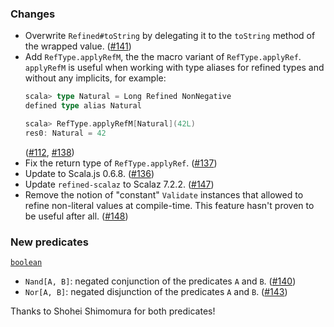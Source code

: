 ### Changes

* Overwrite `Refined#toString` by delegating it to the `toString`
  method of the wrapped value. ([#141])
* Add `RefType.applyRefM`, the the macro variant of `RefType.applyRef`.
  `applyRefM` is useful when working with type aliases for refined
  types and without any implicits, for example:
  ```scala
  scala> type Natural = Long Refined NonNegative
  defined type alias Natural

  scala> RefType.applyRefM[Natural](42L)
  res0: Natural = 42
  ```
  ([#112], [#138])
* Fix the return type of `RefType.applyRef`. ([#137])
* Update to Scala.js 0.6.8. ([#136])
* Update `refined-scalaz` to Scalaz 7.2.2. ([#147])
* Remove the notion of "constant" `Validate` instances that allowed to
  refine non-literal values at compile-time. This feature hasn't proven
  to be useful after all. ([#148])

### New predicates

[`boolean`](https://github.com/fthomas/refined/blob/v0.3.8/core/shared/src/main/scala/eu/timepit/refined/boolean.scala)

* `Nand[A, B]`: negated conjunction of the predicates `A` and `B`. ([#140])
* `Nor[A, B]`: negated disjunction of the predicates `A` and `B`. ([#143])

Thanks to Shohei Shimomura for both predicates!

[#112]: https://github.com/fthomas/refined/issues/112
[#136]: https://github.com/fthomas/refined/pull/136
[#137]: https://github.com/fthomas/refined/pull/137
[#138]: https://github.com/fthomas/refined/pull/138
[#140]: https://github.com/fthomas/refined/pull/140
[#141]: https://github.com/fthomas/refined/pull/141
[#143]: https://github.com/fthomas/refined/pull/143
[#147]: https://github.com/fthomas/refined/pull/147
[#148]: https://github.com/fthomas/refined/pull/148
